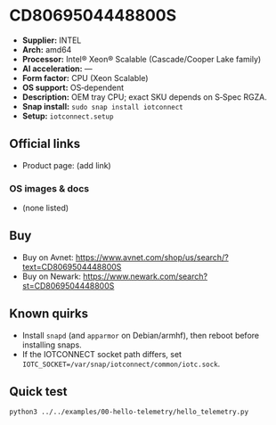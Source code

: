# CD8069504448800S

- **Supplier:** INTEL
- **Arch:** amd64
- **Processor:** Intel® Xeon® Scalable (Cascade/Cooper Lake family)
- **AI acceleration:** —
- **Form factor:** CPU (Xeon Scalable)
- **OS support:** OS‑dependent
- **Description:** OEM tray CPU; exact SKU depends on S‑Spec RGZA.
- **Snap install:** `sudo snap install iotconnect`
- **Setup:** `iotconnect.setup`

## Official links
- Product page: (add link)

### OS images & docs
- (none listed)

## Buy
- Buy on Avnet: https://www.avnet.com/shop/us/search/?text=CD8069504448800S
- Buy on Newark: https://www.newark.com/search?st=CD8069504448800S

## Known quirks
- Install `snapd` (and `apparmor` on Debian/armhf), then reboot before installing snaps.
- If the IOTCONNECT socket path differs, set `IOTC_SOCKET=/var/snap/iotconnect/common/iotc.sock`.

## Quick test
```bash
python3 ../../examples/00-hello-telemetry/hello_telemetry.py
```
